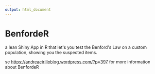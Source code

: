 ```yaml
---
output: html_document
---
```

# BenfordeR
a lean Shiny App in R that let's you test the Benford's Law on a custom population, showing you the suspected items.

se <https://andreacirilloblog.wordpress.com/?p=397> for more information about BenfordeR
